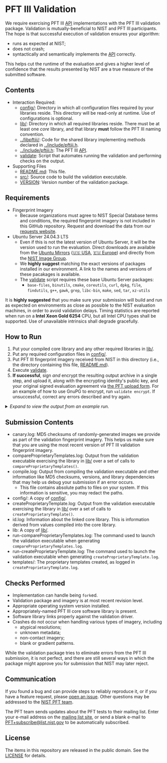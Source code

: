 PFT III Validation
==================

We require exercising PFT III [API] implementations with the PFT III validation
package. Validation is mutually-beneficial to NIST and PFT III participants. The
hope is that successful execution of validation ensures your algorithm:

 * runs as expected at NIST;
 * does not crash;
 * syntactically and semantically implements the [API] correctly.

This helps cut the runtime of the evaluation and gives a higher level of
confidence that the results presented by NIST are a true measure of the
submitted software.

Contents
--------
 * Interaction Required:
   - [config/]: Directory in which all configuration files required by your
     libraries reside. This directory will be read-only at runtime. Use of
     configurations is optional.
   - [lib/]: Directory in which all required libraries reside. There must be at
     least one *core* library, and that library **must** follow the PFT III
     naming convention.
   - [../libpftiii/]: Code for the shared library implementing methods
     declared in [../include/pftiii.h].
   - [../include/pftiii.h]: The PFT III [API].
   - [validate]: Script that automates running the validation and performing
     checks on the output.
 * Supporting Files
   - [README.md]: This file.
   - [src/]: Source code to build the validation executable.
   - [VERSION]: Version number of the validation package.

Requirements
------------

 * Fingerprint Imagery
   - Because organizations must agree to NIST Special Database terms and
     conditions, the required fingerprint imagery is not included in this GitHub
     repository. Request and download the data from our [requests website].
 * Ubuntu Server 24.04.3 LTS
   - Even if this is not the latest version of Ubuntu Server, it will be the
     version used to run the evaluation. Direct downloads are available from the
     [Ubuntu Mirrors] ([🇺🇸 USA], [🇪🇺 Europe]) and directly from the [NIST
     Image Group].
   - We **highly suggest** matching the exact versions of packages installed in
     our environment. A link to the names and versions of these pacakages is
     available.
   - The [validate] script  requires these base Ubuntu Server packages:
      - `base-files`, `binutils`, `cmake`, `coreutils`, `curl`, `dpkg`, `file`,
        `findutils`, `g++`, `gawk`, `grep`, `libc-bin`, `make`, `sed`, `tar`,
        `xz-utils`

It is **highly suggested** that you make sure your submission will build and run
as expected on environments as close as possible to the NIST evaluation
machines, in order to avoid validation delays. Timing statistics are reported
when run on a **Intel Xeon Gold 6254** CPU, but all Intel CPU types shall be
supported. Use of unavailable intrinsics shall degrade gracefully.

How to Run
----------
 1. Put your compiled core library and any other required libraries in [lib/].
 2. Put any required configuration files in [config/].
 3. Put PFT III fingerprint imagery received from NIST in this directory (i.e.,
    the directory containing this file, [README.md]).
 4. Execute [validate].
 5. **If successful**, sign *and* encrypt the resulting output archive in a
    single step, and upload it, along with the encrypting identity's public key,
    and your original signed evaluation agreement via [the PFT upload form].
    For an example of how to use GnuPG to encrypt, run `validate encrypt`. If
    unsuccessful, correct any errors described and try again.

<details>
  <summary><em>Expand to view the output from an example run.</em></summary>

```
$ cp /path/to/libpftiii_nullimpl_0001.so lib/
$ cp /path/to/config.txt config/
$ cp /path/to/pftiii_validation_images_*.tar.gz .
$ ./validate
================================================================================
|    PFT III Validation | Version 202508071343 | 07 Aug 2025 | 12:39:38 EDT    |
================================================================================
Checking for required packages... [OKAY]
Checking for previous validation attempts... [OKAY]
Checking validation version... (202508071343) [OKAY]
Checking OS and version... (Ubuntu Server 24.04.3 LTS (Noble Numbat)) [OKAY]
Checking for validation images... [DEFER]
Expanding pftiii_validation_images_201912181310.tar.gz... [OKAY]
Checking for validation images... [OKAY]
Checking validation image versions... [OKAY]
Looking for core library... (libpftiii_nullimpl_0001.so) [OKAY]
Checking for known environment variables... [OKAY]
Building... [OKAY]
Checking API version... [OKAY]
Checking CBEFF algorithm identifiers for product owners... [OKAY]
Testing createProprietaryTemplate()... [OKAY]
Checking createProprietaryTemplate() logs... [OKAY]
Testing compareProprietaryTemplates()... [OKAY]
Checking compareProprietaryTemplates() logs... [OKAY]
Creating validation submission... (pftiii_validation_nullimpl_0001.tar.gz) [OKAY]

================================================================================
| You have successfully completed your part of PFT III validation. Please      |
| sign and encrypt the file listed below (run './validate encrypt' for an      |
| example).                                                                    |
|                                                                              |
|                    pftiii_validation_nullimpl_0001.tar.xz                    |
|                                                                              |
| Please upload both pftiii_validation_nullimpl_0001.tar.xz.asc and your       |
| public key via https://pages.nist.gov/pft/upload                             |
================================================================================

================================================================================
| Please review the marketing and CBEFF information compiled into your         |
| library to make sure it is correct:                                          |
|                                                                              |
| Feature Extraction Algorithm Marketing Identifier:                           |
| -> NIST Stub Implementation Extractor 0.1                                    |
|                                                                              |
| Comparison Marketing Identifier:                                             |
| -> NIST Stub Implementation Comparator 0.1                                   |
|                                                                              |
| CBEFF Feature Extraction Algorithm Product Owner:                            |
| -> 0x000F                                                                    |
|                                                                              |
| CBEFF Feature Extraction Algorithm Identifier:                               |
| -> 0xFFFE                                                                    |
|                                                                              |
| CBEFF Comparison Algorithm Product Owner:                                    |
| -> 0x000F                                                                    |
|                                                                              |
| CBEFF Comparison Algorithm Identifier:                                       |
| -> 0xFFFE                                                                    |
================================================================================

Completed: 07 Aug 2025 | 12:39:44 EDT (Runtime: 6s)
```
</details>

Submission Contents
-------------------
 * canary.log: MD5 checksums of randomly-generated images we provide as part of
   the validation fingerprint imagery. This helps us make sure that you are
   using the most recent version of PFT III validation fingerprint imagery.
 * compareProprietaryTemplates.log: Output from the validation executable
   exercising the library in [lib/] over a set of calls to
   `compareProprietaryTemplates()`.
 * compile.log: Output from compiling the validation executable and other
   information like MD5 checksums, versions, and library dependencies that may
   help us debug your submission if an error occurs.
    - This file contains absolute paths to files on your system. If this
      information is sensitive, you may redact the paths.
 * config/: A copy of [config/].
 * createProprietaryTemplate.log: Output from the validation executable
   exercising the library in [lib/] over a set of calls to
   `createProprietaryTemplate()`.
 * id.log: Information about the linked core library. This is information
   derived from values compiled into the core library.
 * lib: A copy of [lib/].
 * run-compareProprietaryTemplates.log: The command used to launch the
   validation executable when generating `compareProprietaryTemplates.log`.
 * run-createProprietaryTemplate.log: The command used to launch the validation
   executable when generating `createProprietaryTemplate.log`.
 * templates/: The proprietary templates created, as logged in
   `createProprietaryTemplate.log`.

Checks Performed
----------------

 * Implementation can handle being `fork`ed.
 * Validation package and imagery is at most recent revision level.
 * Appropriate operating system version installed.
 * Appropriately-named PFT III core software library is present.
 * Software library links properly against the validation driver.
 * Crashes do not occur when handling various types of imagery, including
   - atypical resolutions;
   - unknown metadata;
   - non-contact imagery;
   - blank or gradient patterns.

While the validation package tries to eliminate errors from the PFT III
submission, it is not perfect, and there are still several ways in which the
package might approve you for submission that NIST may later reject.

Communication
-------------
If you found a bug and can provide steps to reliably reproduce it, or if you
have a feature request, please [open an issue]. Other questions may be addressed
to the [NIST PFT team].

The PFT team sends updates about the PFT tests to their mailing list. Enter your
e-mail address on the [mailing list site], or send a blank e-mail to
PFT+subscribe@list.nist.gov to be automatically subscribed.

License
-------
The items in this repository are released in the public domain. See the
[LICENSE] for details.

[API]: https://pages.nist.gov/pft/doc/pftiii/api/
[Ubuntu Mirrors]: https://launchpad.net/ubuntu/+cdmirrors
[🇺🇸 USA]: https://mirror.math.princeton.edu/pub/ubuntu-iso/noble/ubuntu-24.04.3-live-server-amd64.iso
[🇪🇺 Europe]: http://mirror.init7.net/ubuntu-releases/noble/ubuntu-24.04.3-live-server-amd64.iso
[NIST Image Group]: https://nigos.nist.gov/evaluations/ubuntu-24.04.3-live-server-amd64.iso
[lib/]: https://github.com/usnistgov/pft/blob/master/pftiii/validation/lib
[../libpftiii/]: https://github.com/usnistgov/pft/blob/master/pftiii/libpftiii
[../include/pftiii.h]: https://github.com/usnistgov/pft/blob/master/pftiii/include/pftiii.h
[bin/]: https://github.com/usnistgov/pft/blob/master/pftiii/validation/bin
[config/]: https://github.com/usnistgov/pft/blob/master/pftiii/validation/config
[README.md]: https://github.com/usnistgov/pft/blob/master/pftiii/validation/README.md
[src/]: https://github.com/usnistgov/pft/blob/master/pftiii/validation/src
[VERSION]: https://github.com/usnistgov/pft/blob/master/pftiii/validation/VERSION
[validate]: https://github.com/usnistgov/pft/blob/master/pftiii/validation/validate
[NIST PFT team]: mailto:pft@nist.gov
[open an issue]: https://github.com/usnistgov/pft/issues
[mailing list site]: https://groups.google.com/a/list.nist.gov/forum/#!forum/pft/join
[LICENSE]: https://github.com/usnistgov/pft/blob/master/LICENSE.md
[test plan]: https://pages.nist.gov/pft/doc/pftiii/testplan.pdf
[requests website]: https://nigos.nist.gov/datasets/pftiii_validation/request
[the PFT upload form]: https://pages.nist.gov/pft/upload
